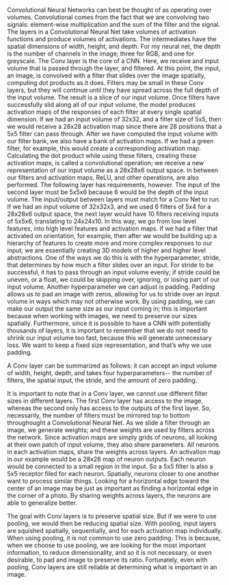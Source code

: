 
Convolutional Neural Networks can best be thought of as operating over volumes. Convolutional comes from the fact that we are convolving two signals: element-wise  multiplication and the sum of the filter and the signal. The layers in a Convolutional Neural Net take volumes of activation functions and produce volumes of activations. The intermediates have the spatial dimensions of width, height, and depth. For my neural net, the depth is the number of channels in the image; three for RGB, and one for greyscale. The Conv layer is the core of a CNN. Here, we receive and input volume that is passed through the layer, and filtered. At this point, the input, an image, is convolved with a filter that slides over the image spatially, computing dot products as it does. Filters may be small in these Conv layers, but they will continue until they have spread across the full depth of the input volume. The result is a slice of our input volume. Once filters have successfully slid along all of our input volume, the model produces activation maps of the responses of each filter at every single spatial dimension. If we had an input volume of 32x32, and a filter size of 5x5, then we would receive a 28x28 activation map since there are 28 positions that a 5x5 filter can pass through. After we have computed the input volume with our filter bank, we also have a bank of activation maps. If we had a green filter, for example, this would create a corresponding activation map. Calculating the dot product while using these filters, creating these activation maps, is called a convolutional operation; we receive a new representation of our input volume as a 28x28x6 output space. In between our filters and activation maps, ReLU, and other operations, are also performed. The following layer has requirements, however. The input of the second layer must be 5x5x6 because 6 would be the depth of the input volume. The input/output between layers must match for a Conv Net to run. If we had an input volume of 32x32x3, and we used 6 filters of 5x4 for a 28x28x6 output space, the next layer would have 10 filters receiving inputs of 5x5x6, translating to 24x24x10. In this way, we go from low level features, into high level features and activation maps. If we had a filter that activated on orientation, for example, then after we would be building up a hierarchy of features to create more and more complex responses to our input; we are essentially creating 3D models of higher and higher level abstractions. One of the ways we do this is with the hyperparameter, stride, that determines by how much a filter slides over an input. For stride to be successful, it has to pass through an input volume evenly; if stride could be uneven, or a float, we could be skipping over, ignoring, or losing part of our input volume. Another hyperparameter we can adjust is padding. Padding allows us to pad an image with zeros, allowing for us to stride over an input volume in ways which may not otherwise work. By using padding, we can make our output the same size as our input coming in; this is important because when working with images, we need to preserve our sizes spatially. Furthermore, since it is possible to have a CNN with potentially thousands of layers, it is important to remember that we do not need to shrink our input volume too fast, because this will generate unnecessary loss. We want to keep a fixed size representation, and that’s why we use padding.

A Conv layer can be summarized as follows: it can accept an input volume of width, height, depth, and takes four hyperparameters-- the number of filters, the spatial input, the stride, and the amount of zero padding. 

It is important to note that in a Conv layer, we cannot use different filter sizes in different layers. The first Conv layer has access to the image, whereas the second only has access to the outputs of the first layer. So, necessarily, the number of filters must be mirrored top to bottom throughought a Convolutional Neural Net. As we slide a filter through an image, we generate weights; and these weights are used by filters across the network. Since activation maps are simply grids of neurons, all looking at their own patch of input volume, they also share parameters. All neurons in each activation maps, share the weights across layers. An activation map in our example would be a 28x28 map of neuron outputs. Each neuron would be connected to a small region in the input. So a 5x5 filter is also a 5x5 receptor filed for each neuron. Spatially, neurons closer to one another want to process similar things. Looking for a horizontal edge toward the center of an image may be just as important as finding a horizontal edge in the corner of a photo. By sharing weights across layers, the neurons are able to generalize better.

The goal with Conv layers is to preserve spatial size. But if we were to use pooling, we would then be reducing spatial size. With pooling, input layers are squished spatially, sequentially, and for each activation map individually. When using pooling, it is not common to use zero padding. This is because, when we choose to use pooling, we are looking for the most important information, to reduce dimensionality, and so it is not necessary, or even desirable, to pad and image to preserve its ratio. Fortunately, even with pooling, Conv layers are still reliable at determining what is important in an image.
